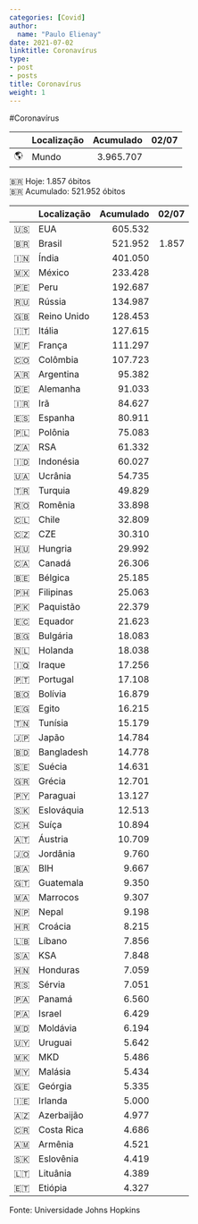 ```yaml
---
categories: [Covid]
author:
  name: "Paulo Elienay"
date: 2021-07-02
linktitle: Coronavírus
type:
- post
- posts
title: Coronavírus
weight: 1
---
```


#Coronavírus

|       | Localização | Acumulado | 02/07 |
| :---: | :---        | ---:      | ---:  |
| 🌎    | Mundo       | 3.965.707 |  | 

🇧🇷 Hoje: 1.857 óbitos  
🇧🇷 Acumulado: 521.952 óbitos

|       | Localização | Acumulado | 02/07 |
| :---: | :---        | ---:      | ---:  |
| 🇺🇸    | EUA         | 605.532   |  |
| 🇧🇷    | Brasil      | 521.952   | 1.857 |
| 🇮🇳    | Índia       | 401.050   |  |
| 🇲🇽    | México      | 233.428   |  |
| 🇵🇪    | Peru        | 192.687   |  |
| 🇷🇺    | Rússia      | 134.987   |  |
| 🇬🇧    | Reino Unido | 128.453   |  |
| 🇮🇹    | Itália      | 127.615   |  |
| 🇲🇫    | França      | 111.297   |  |
| 🇨🇴    | Colômbia    | 107.723   |  |
| 🇦🇷    | Argentina   | 95.382    |  |
| 🇩🇪    | Alemanha    | 91.033    |  |
| 🇮🇷    | Irã         | 84.627    |  |
| 🇪🇸    | Espanha     | 80.911    |  |
| 🇵🇱    | Polônia     | 75.083    |  |
| 🇿🇦    | RSA         | 61.332    |  |
| 🇮🇩    | Indonésia   | 60.027    |  |
| 🇺🇦    | Ucrânia     | 54.735    |  |
| 🇹🇷    | Turquia     | 49.829    |  |
| 🇷🇴    | Romênia     | 33.898    |  |
| 🇨🇱    | Chile       | 32.809    |  |
| 🇨🇿    | CZE         | 30.310    |  |
| 🇭🇺    | Hungria     | 29.992    |  |
| 🇨🇦    | Canadá      | 26.306    |  |
| 🇧🇪    | Bélgica     | 25.185    |  |
| 🇵🇭    | Filipinas   | 25.063    |  |
| 🇵🇰    | Paquistão   | 22.379    |  |
| 🇪🇨    | Equador     | 21.623    |  |
| 🇧🇬    | Bulgária    | 18.083    |  |
| 🇳🇱    | Holanda     | 18.038    |  |
| 🇮🇶    | Iraque      | 17.256    |  |
| 🇵🇹    | Portugal    | 17.108    |  |
| 🇧🇴    | Bolívia     | 16.879    |  |
| 🇪🇬    | Egito       | 16.215    |  |
| 🇹🇳    | Tunísia     | 15.179    |  |
| 🇯🇵    | Japão       | 14.784    |  |
| 🇧🇩    | Bangladesh  | 14.778    |  |
| 🇸🇪    | Suécia      | 14.631    |  |
| 🇬🇷    | Grécia      | 12.701    |  |
| 🇵🇾    | Paraguai    | 13.127    |  |
| 🇸🇰    | Eslováquia  | 12.513    |  |
| 🇨🇭    | Suíça       | 10.894    |  |
| 🇦🇹    | Áustria     | 10.709    |  |
| 🇯🇴    | Jordânia    | 9.760     |  |
| 🇧🇦    | BIH         | 9.667     |  |
| 🇬🇹    | Guatemala   | 9.350     |  |
| 🇲🇦    | Marrocos    | 9.307     |  |
| 🇳🇵    | Nepal       | 9.198     |  |
| 🇭🇷    | Croácia     | 8.215     |  |
| 🇱🇧    | Líbano      | 7.856     |  |
| 🇸🇦    | KSA         | 7.848     |  |
| 🇭🇳    | Honduras    | 7.059     |  |
| 🇷🇸    | Sérvia      | 7.051     |  |
| 🇵🇦    | Panamá      | 6.560     |  |
| 🇵🇦    | Israel      | 6.429     |  |
| 🇲🇩    | Moldávia    | 6.194     |  |
| 🇺🇾    | Uruguai     | 5.642     |  |
| 🇲🇰    | MKD         | 5.486     |  |
| 🇲🇾    | Malásia     | 5.434     |  |
| 🇬🇪    | Geórgia     | 5.335     |  |
| 🇮🇪    | Irlanda     | 5.000     |  |
| 🇦🇿    | Azerbaijão  | 4.977     |  |
| 🇨🇷    | Costa Rica  | 4.686     |  |
| 🇦🇲    | Armênia     | 4.521     |  |
| 🇸🇰    | Eslovênia   | 4.419     |  |
| 🇱🇹    | Lituânia    | 4.389     |  |
| 🇪🇹    | Etiópia     | 4.327     |  |

Fonte: Universidade Johns Hopkins
